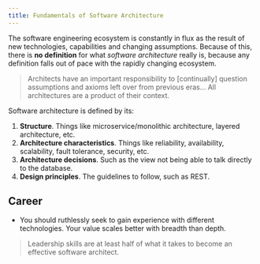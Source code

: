 ```yaml
---
title: Fundamentals of Software Architecture
---
```


The software engineering ecosystem is constantly in flux as the result of new technologies, capabilities and changing assumptions. Because of this, there is **no definition** for what *software architecture* really is, because any definition falls out of pace with the rapidly changing ecosystem.

> Architects have an important responsibility to [continually] question assumptions and axioms left over from previous eras...
> All architectures are a product of their context.

Software architecture is defined by its:
1. **Structure**. Things like microservice/monolithic architecture, layered architecture, etc.
2. **Architecture characteristics**. Things like reliability, availability, scalability, fault tolerance, security, etc.
3. **Architecture decisions**. Such as the view not being able to talk directly to the database.
4. **Design principles**. The guidelines to follow, such as REST.

## Career
- You should ruthlessly seek to gain experience with different technologies. Your value scales better with breadth than depth.

> Leadership skills are at least half of what it takes to become an effective software architect.
